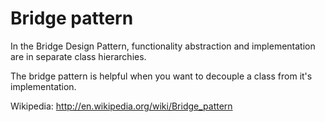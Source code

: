 Bridge pattern
=================

In the Bridge Design Pattern, functionality abstraction and implementation are in separate class hierarchies. 

The bridge pattern is helpful when you want to decouple a class from it's implementation.

Wikipedia: http://en.wikipedia.org/wiki/Bridge_pattern
